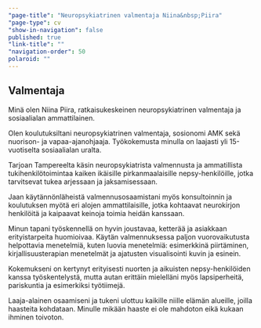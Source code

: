 ```yaml
---
"page-title": "Neuropsykiatrinen valmentaja Niina&nbsp;Piira"
"page-type": cv
"show-in-navigation": false
published: true
"link-title": ""
"navigation-order": 50
polaroid: ""
---
```



## Valmentaja

Minä olen Niina Piira, ratkaisukeskeinen neuropsykiatrinen valmentaja ja sosiaalialan ammattilainen.

Olen koulutuksiltani neuropsykiatrinen valmentaja, sosionomi AMK sekä nuorison- ja vapaa-ajanohjaaja. Työkokemusta minulla on laajasti yli 15-vuotiselta sosiaalialan uralta.

Tarjoan Tampereelta käsin neuropsykiatrista valmennusta ja ammatillista tukihenkilötoimintaa kaiken ikäisille pirkanmaalaisille nepsy-henkilöille, jotka tarvitsevat tukea arjessaan ja jaksamisessaan.

Jaan käytännönläheistä valmennusosaamistani myös konsultoinnin ja koulutuksen myötä eri alojen ammattilaisille, jotka kohtaavat neurokirjon henkilöitä ja kaipaavat keinoja toimia heidän kanssaan.

Minun tapani työskennellä on hyvin joustavaa, ketterää ja asiakkaan erityistarpeita huomioivaa. Käytän valmennuksessa paljon vuorovaikutusta helpottavia menetelmiä, kuten luovia menetelmiä: esimerkkinä piirtäminen, kirjallisuusterapian menetelmät ja ajatusten visualisointi kuvin ja esinein.

Kokemukseni on kertynyt erityisesti nuorten ja aikuisten nepsy-henkilöiden kanssa työskentelystä, mutta autan erittäin mielelläni myös lapsiperheitä, pariskuntia ja esimerkiksi työtiimejä.

Laaja-alainen osaamiseni ja tukeni ulottuu kaikille niille elämän alueille, joilla haasteita kohdataan. Minulle mikään haaste ei ole mahdoton eikä kukaan ihminen toivoton.
